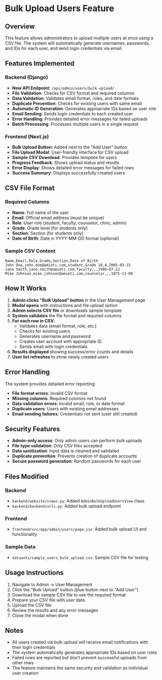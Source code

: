 # Bulk Upload Users Feature

## Overview
This feature allows administrators to upload multiple users at once using a CSV file. The system will automatically generate usernames, passwords, and IDs for each user, and send login credentials via email.

## Features Implemented

### Backend (Django)
- **New API Endpoint**: `/api/admin/users/bulk-upload/`
- **File Validation**: Checks for CSV format and required columns
- **Data Validation**: Validates email format, roles, and date formats
- **Duplicate Prevention**: Checks for existing users with same email
- **Automatic ID Generation**: Generates appropriate IDs based on user role
- **Email Sending**: Sends login credentials to each created user
- **Error Handling**: Provides detailed error messages for failed uploads
- **Batch Processing**: Processes multiple users in a single request

### Frontend (Next.js)
- **Bulk Upload Button**: Added next to the "Add User" button
- **File Upload Modal**: User-friendly interface for CSV upload
- **Sample CSV Download**: Provides template for users
- **Progress Feedback**: Shows upload status and results
- **Error Display**: Shows detailed error messages for failed rows
- **Success Summary**: Displays successfully created users

## CSV File Format

### Required Columns
- **Name**: Full name of the user
- **Email**: Official email address (must be unique)
- **Role**: User role (student, faculty, counselor, clinic, admin)
- **Grade**: Grade level (for students only)
- **Section**: Section (for students only)
- **Date of Birth**: Date in YYYY-MM-DD format (optional)

### Sample CSV Content
```csv
Name,Email,Role,Grade,Section,Date of Birth
John Doe,john.doe@amieti.com,student,Grade 10,A,2005-03-15
Jane Smith,jane.smith@amieti.com,faculty,,,1980-07-22
Mike Johnson,mike.johnson@amieti.com,counselor,,,1975-11-08
```

## How It Works

1. **Admin clicks "Bulk Upload" button** in the User Management page
2. **Modal opens** with instructions and file upload option
3. **Admin selects CSV file** or downloads sample template
4. **System validates** the file format and required columns
5. **For each row in CSV**:
   - Validates data (email format, role, etc.)
   - Checks for existing users
   - Generates username and password
   - Creates user account with appropriate ID
   - Sends email with login credentials
6. **Results displayed** showing success/error counts and details
7. **User list refreshes** to show newly created users

## Error Handling

The system provides detailed error reporting:
- **File format errors**: Invalid CSV format
- **Missing columns**: Required columns not found
- **Data validation errors**: Invalid email, role, or date format
- **Duplicate users**: Users with existing email addresses
- **Email sending failures**: Credentials not sent (user still created)

## Security Features

- **Admin-only access**: Only admin users can perform bulk uploads
- **File type validation**: Only CSV files accepted
- **Data sanitization**: Input data is cleaned and validated
- **Duplicate prevention**: Prevents creation of duplicate accounts
- **Secure password generation**: Random passwords for each user

## Files Modified

### Backend
- `backend/website/views.py`: Added `AdminBulkUploadUsersView` class
- `backend/backend/urls.py`: Added bulk upload endpoint

### Frontend
- `frontend/src/app/admin/users/page.jsx`: Added bulk upload UI and functionality

### Sample Data
- `datasets/sample_users_bulk_upload.csv`: Sample CSV file for testing

## Usage Instructions

1. Navigate to Admin → User Management
2. Click the "Bulk Upload" button (blue button next to "Add User")
3. Download the sample CSV file to see the required format
4. Prepare your CSV file with user data
5. Upload the CSV file
6. Review the results and any error messages
7. Close the modal when done

## Notes

- All users created via bulk upload will receive email notifications with their login credentials
- The system automatically generates appropriate IDs based on user roles
- Failed rows are reported but don't prevent successful uploads from other rows
- The feature maintains the same security and validation as individual user creation
